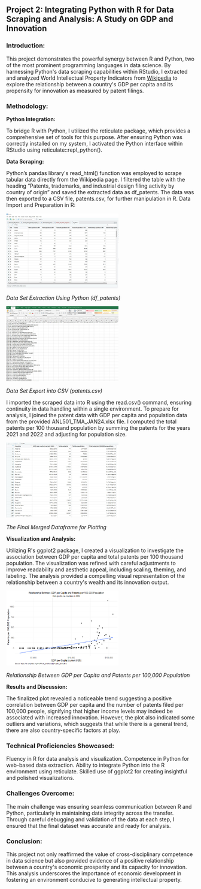 ## Project 2: Integrating Python with R for Data Scraping and Analysis: A Study on GDP and Innovation


### Introduction:
This project demonstrates the powerful synergy between R and Python, two of the most prominent programming languages in data science. By harnessing Python's data scraping capabilities within RStudio, I extracted and analyzed World Intellectual Property Indicators from [Wikipedia](https://en.wikipedia.org/wiki/World_Intellectual_Property_Indicators) to explore the relationship between a country's GDP per capita and its propensity for innovation as measured by patent filings.


### Methodology:

**Python Integration:**

To bridge R with Python, I utilized the reticulate package, which provides a comprehensive set of tools for this purpose.
After ensuring Python was correctly installed on my system, I activated the Python interface within RStudio using reticulate::repl_python().

**Data Scraping:**

Python’s pandas library's read_html() function was employed to scrape tabular data directly from the Wikipedia page.
I filtered the table with the heading “Patents, trademarks, and industrial design filing activity by country of origin” and saved the extracted data as df_patents.
The data was then exported to a CSV file, patents.csv, for further manipulation in R.
Data Import and Preparation in R:

<img src=./img/Df_patents.jpg alt="Example Image" width="300" height="200">
<p><em>Data Set Extraction Using Python (df_patents)</em></p>

<img src=./img/CSV_patents.jpg alt="Example Image" width="300" height="200">
<p><em>Data Set Export into CSV (patents.csv)</em></p>

I imported the scraped data into R using the read.csv() command, ensuring continuity in data handling within a single environment.
To prepare for analysis, I joined the patent data with GDP per capita and population data from the provided ANL501_TMA_JAN24.xlsx file.
I computed the total patents per 100 thousand population by summing the patents for the years 2021 and 2022 and adjusting for population size.

<img src=./img/Question_E_Merged.jpg alt="Example Image" width="300" height="200">
<p><em>The Final Merged Dataframe for Plotting</em></p>


**Visualization and Analysis:**

Utilizing R's ggplot2 package, I created a visualization to investigate the association between GDP per capita and total patents per 100 thousand population.
The visualization was refined with careful adjustments to improve readability and aesthetic appeal, including scaling, theming, and labeling.
The analysis provided a compelling visual representation of the relationship between a country's wealth and its innovation output.

<img src=./img/Question_E.png alt="Example Image" width="300" height="200">
<p><em>Relationship Between GDP per Capita and Patents per 100,000 Population</em></p>

**Results and Discussion:**

The finalized plot revealed a noticeable trend suggesting a positive correlation between GDP per capita and the number of patents filed per 100,000 people, signifying that higher income levels may indeed be associated with increased innovation. However, the plot also indicated some outliers and variations, which suggests that while there is a general trend, there are also country-specific factors at play.


### Technical Proficiencies Showcased:
Fluency in R for data analysis and visualization.
Competence in Python for web-based data extraction.
Ability to integrate Python into the R environment using reticulate.
Skilled use of ggplot2 for creating insightful and polished visualizations.


### Challenges Overcome:
The main challenge was ensuring seamless communication between R and Python, particularly in maintaining data integrity across the transfer. Through careful debugging and validation of the data at each step, I ensured that the final dataset was accurate and ready for analysis.


### Conclusion:
This project not only reaffirmed the value of cross-disciplinary competence in data science but also provided evidence of a positive relationship between a country's economic prosperity and its capacity for innovation. This analysis underscores the importance of economic development in fostering an environment conducive to generating intellectual property.
